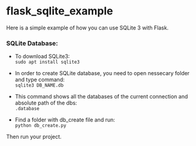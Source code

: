 # flask_sqlite_example
Here is a simple example of how you can use SQLite 3 with Flask.

### SQLite Database:

* To download SQLite3:<br /> 
`sudo apt install sqlite3`

* In order to create SQLite database, you need to open nessecary folder and type command:<br /> 
`sqlite3 DB_NAME.db`

* This command shows all the databases of the current connection and absolute path of the dbs:<br /> 
`.database`

* Find a folder with db_create file and run:<br /> 
`python db_create.py`

Then run your project.
